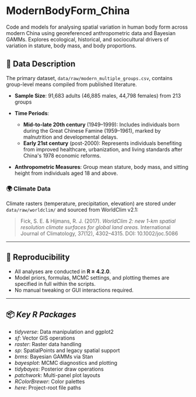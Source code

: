 # ModernBodyForm_China
Code and models for analysing spatial variation in human body form across modern China using georeferenced anthropometric data and Bayesian GAMMs. Explores ecological, historical, and sociocultural drivers of variation in stature, body mass, and body proportions.

## 📂 Data Description
The primary dataset, `data/raw/modern_multiple_groups.csv`, contains group-level means compiled from published literature.
- **Sample Size**: 91,683 adults (46,885 males, 44,798 females) from 213 groups

- **Time Periods**:  
  - **Mid-to-late 20th century** (1949–1999): Includes individuals born during the Great Chinese Famine (1959–1961), marked by malnutrition and developmental delays.  
  - **Early 21st century** (post-2000): Represents individuals benefiting from improved healthcare, urbanization, and living standards after China's 1978 economic reforms.  
- **Anthropometric Measures**: Group mean stature, body mass, and sitting height from individuals aged 18 and above. 

### 🌍 Climate Data
Climate rasters (temperature, precipitation, elevation) are stored under `data/raw/worldclim/` and sourced from WorldClim v2.1:  
> Fick, S. E. & Hijmans, R. J. (2017). *WorldClim 2: new 1-km spatial resolution climate surfaces for global land areas.* International Journal of Climatology, 37(12), 4302–4315. DOI: 10.1002/joc.5086

---
## 🔁 Reproducibility
- All analyses are conducted in **R ≥ 4.2.0**.
- Model priors, formulas, MCMC settings, and plotting themes are specified in full within the scripts.
- No manual tweaking or GUI interactions required.

---
## 📦 *Key R Packages*

- *tidyverse*: Data manipulation and ggplot2  
- *sf*: Vector GIS operations  
- *raster*: Raster data handling  
- *sp*: SpatialPoints and legacy spatial support  
- *brms*: Bayesian GAMMs via Stan  
- *bayesplot*: MCMC diagnostics and plotting  
- *tidybayes*: Posterior draw operations  
- *patchwork*: Multi-panel plot layouts  
- *RColorBrewer*: Color palettes  
- *here*: Project-root file paths  



